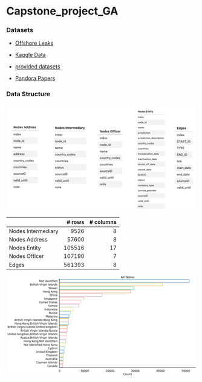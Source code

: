 # Capstone_project_GA



### Datasets

- [Offshore Leaks](https://offshoreleaks-data.icij.org/offshoreleaks/csv/csv_panama_papers.2018-02-14.zip#_ga=2.95739225.475560190.1633554447-1739250866.1633374289)

- [Kaggle Data](https://www.kaggle.com/zusmani/paradisepanamapapers)

- [provided datasets](https://offshoreleaks.icij.org/pages/database)

- [Pandora Papers](https://www.icij.org/investigations/pandora-papers/about-pandora-papers-leak-dataset/)


### Data Structure



![dataframe](./presentation/images/dataframes/dataframes.png)



|                    |   # rows |   # columns |
|:-------------------|---------:|------------:|
| Nodes Intermediary |     9526 |           8 |
| Nodes Address      |    57600 |           8 |
| Nodes Entity       |   105516 |          17 |
| Nodes Officer      |   107190 |           7 |
| Edges              |   561393 |           8 |






![Country Addresses](./presentation/images/top_25_countries__address__intermediary__officer__entity.png)